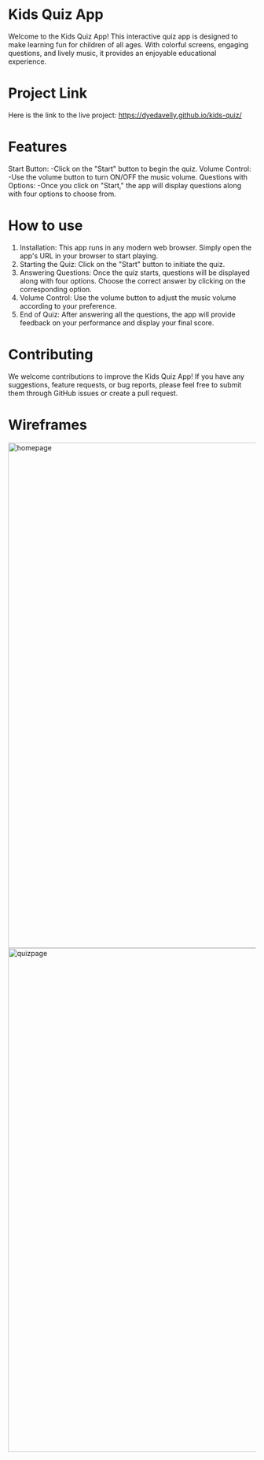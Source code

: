# Kids Quiz App
Welcome to the Kids Quiz App! This interactive quiz app is designed to make learning fun for children of all ages. With colorful screens, engaging questions, and lively music, it provides an enjoyable educational experience.

# Project Link
Here is the link to the live project: https://dyedavelly.github.io/kids-quiz/
# Features
Start Button: 
-Click on the "Start" button to begin the quiz.
Volume Control: 
-Use the volume button to turn ON/OFF the music volume.
Questions with Options: 
-Once you click on "Start," the app will display questions along with four options to choose from.

# How to use
1. Installation: This app runs in any modern web browser. Simply open the app's URL in your browser to start playing.
2. Starting the Quiz: Click on the "Start" button to initiate the quiz.
3. Answering Questions: Once the quiz starts, questions will be displayed along with four options. Choose the correct answer by clicking on the corresponding option.
4. Volume Control: Use the volume button to adjust the music volume according to your preference.
5. End of Quiz: After answering all the questions, the app will provide feedback on your performance and display your final score.

# Contributing
We welcome contributions to improve the Kids Quiz App! If you have any suggestions, feature requests, or bug reports, please feel free to submit them through GitHub issues or create a pull request.

# Wireframes
<img width="1027" alt="homepage" src="https://github.com/dyedavelly/kids-quiz/assets/10120105/bf629e01-07ec-4b06-a8d7-4aaf4049e564">
<img width="1024" alt="quizpage" src="https://github.com/dyedavelly/kids-quiz/assets/10120105/0675a869-b15e-4ae2-958f-37c797856cb7">

